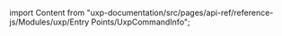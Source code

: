 
import Content from "uxp-documentation/src/pages/api-ref/reference-js/Modules/uxp/Entry Points/UxpCommandInfo";

<Content query="product=photoshop"/>
